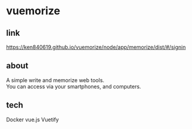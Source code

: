 # vuemorize

## link
https://ken840619.github.io/vuemorize/node/app/memorize/dist/#/signin

## about
A simple write and memorize web tools.  
You can access via your smartphones, and computers.

## tech
Docker
vue.js
Vuetify

